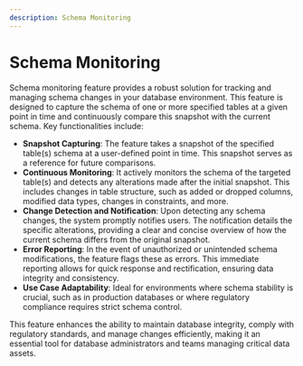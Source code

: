 ```yaml
---
description: Schema Monitoring
---
```


# Schema Monitoring

Schema monitoring feature provides a robust solution for tracking and managing schema changes in your database environment. This feature is designed to capture the schema of one or more specified tables at a given point in time and continuously compare this snapshot with the current schema. Key functionalities include:

* **Snapshot Capturing**: The feature takes a snapshot of the specified table(s) schema at a user-defined point in time. This snapshot serves as a reference for future comparisons.
* **Continuous Monitoring**: It actively monitors the schema of the targeted table(s) and detects any alterations made after the initial snapshot. This includes changes in table structure, such as added or dropped columns, modified data types, changes in constraints, and more.
* **Change Detection and Notification**: Upon detecting any schema changes, the system promptly notifies users. The notification details the specific alterations, providing a clear and concise overview of how the current schema differs from the original snapshot.
* **Error Reporting**: In the event of unauthorized or unintended schema modifications, the feature flags these as errors. This immediate reporting allows for quick response and rectification, ensuring data integrity and consistency.
* **Use Case Adaptability**: Ideal for environments where schema stability is crucial, such as in production databases or where regulatory compliance requires strict schema control.

This feature enhances the ability to maintain database integrity, comply with regulatory standards, and manage changes efficiently, making it an essential tool for database administrators and teams managing critical data assets.
